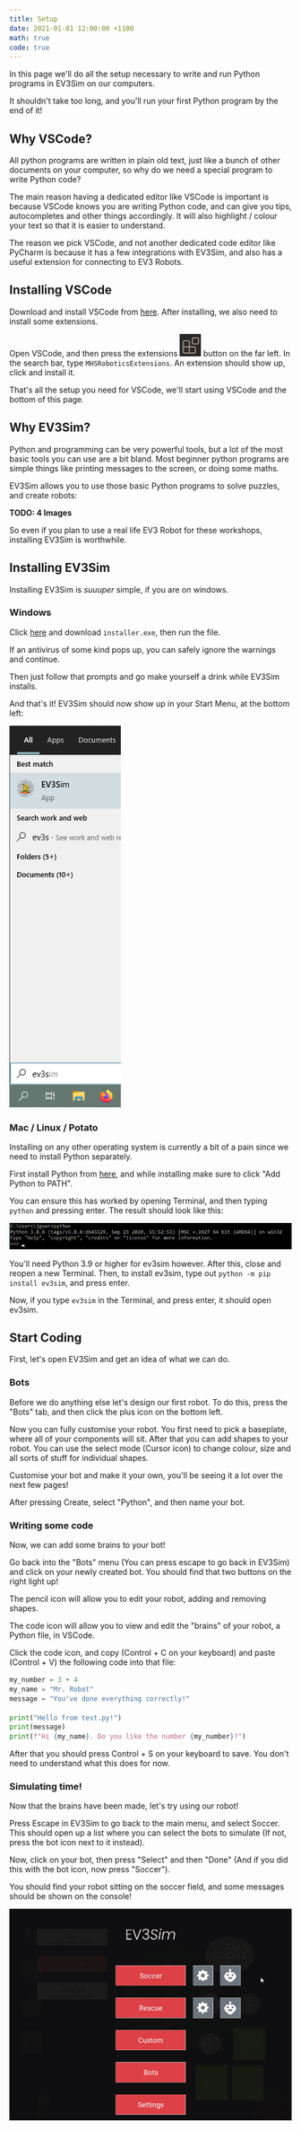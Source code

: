 ```yaml
---
title: Setup
date: 2021-01-01 12:00:00 +1100
math: true
code: true
---
```


<!-- Probably use videos here, as painful as they are. -->

<div id="dialog_entry" markdown="1">

In this page we'll do all the setup necessary to write and run Python programs in EV3Sim on our computers.

It shouldn't take too long, and you'll run your first Python program by the end of it!

</div>

## Why VSCode?

All python programs are written in plain old text, just like a bunch of other documents on your computer, so why do we need a special program to write Python code?

The main reason having a dedicated editor like VSCode is important is because VSCode knows you are writing Python code, and can give you tips, autocompletes and other things accordingly. It will also highlight / colour your text so that it is easier to understand.

The reason we pick VSCode, and not another dedicated code editor like PyCharm is because it has a few integrations with EV3Sim, and also has a useful extension for connecting to EV3 Robots.

## Installing VSCode

Download and install VSCode from [here](https://code.visualstudio.com/). After installing, we also need to install some extensions.

Open VSCode, and then press the extensions <img src="/assets/img/installer_extensions.png" alt="" class="inline-image"> button on the far left. In the search bar, type `MHSRoboticsExtensions`. An extension should show up, click and install it.


That's all the setup you need for VSCode, we'll start using VSCode and the bottom of this page.

## Why EV3Sim?

Python and programming can be very powerful tools, but a lot of the most basic tools you can use are a bit bland.
Most beginner python programs are simple things like printing messages to the screen, or doing some maths.

EV3Sim allows you to use those basic Python programs to solve puzzles, and create robots:

**TODO: 4 Images**

So even if you plan to use a real life EV3 Robot for these workshops, installing EV3Sim is worthwhile.

## Installing EV3Sim

Installing EV3Sim is *suuuper* simple, if you are on windows.

### Windows

Click [here](https://github.com/MelbourneHighSchoolRobotics/ev3sim/releases) and download `installer.exe`, then run the file.

If an antivirus of some kind pops up, you can safely ignore the warnings and continue.

Then just follow that prompts and go make yourself a drink while EV3Sim installs.

And that's it! EV3Sim should now show up in your Start Menu, at the bottom left:

![Picture of Start Menu](/assets/img/installer_start.png)

### Mac / Linux / Potato

Installing on any other operating system is currently a bit of a pain since we need to install Python separately.

First install Python from [here](https://www.python.org/downloads/), and while installing make sure to click "Add Python to PATH".

You can ensure this has worked by opening Terminal, and then typing `python` and pressing enter. The result should look like this:

![Picture of Terminal](/assets/img/installer_cmd.png)

You'll need Python 3.9 or higher for ev3sim however. After this, close and reopen a new Terminal. Then, to install ev3sim, type out `python -m pip install ev3sim`, and press enter.

Now, if you type `ev3sim` in the Terminal, and press enter, it should open ev3sim.

## Start Coding

First, let's open EV3Sim and get an idea of what we can do.

### Bots

Before we do anything else let's design our first robot. To do this, press the "Bots" tab, and then click the plus icon on the bottom left.

Now you can fully customise your robot. You first need to pick a baseplate, where all of your components will sit.
After that you can add shapes to your robot. You can use the select mode (Cursor icon) to change colour, size and all sorts of stuff for individual shapes.

<div class="note" markdown="1" open="1" title="Create a bot">

Customise your bot and make it your own, you'll be seeing it a lot over the next few pages!

After pressing Create, select "Python", and then name your bot.

</div>

### Writing some code

Now, we can add some brains to your bot!

Go back into the "Bots" menu (You can press escape to go back in EV3Sim) and click on your newly created bot. You should find that two buttons on the right light up!

The pencil icon will allow you to edit your robot, adding and removing shapes.

The code icon will allow you to view and edit the "brains" of your robot, a Python file, in VSCode.

Click the code icon, and copy (Control + C on your keyboard) and paste (Control + V) the following code into that file:

```python
my_number = 3 + 4
my_name = "Mr. Robot"
message = "You've done everything correctly!"

print("Hello from test.py!")
print(message)
print(f"Hi {my_name}. Do you like the number {my_number}?")
```

After that you should press Control + S on your keyboard to save. You don't need to understand what this does for now.

### Simulating time!

Now that the brains have been made, let's try using our robot!

Press Escape in EV3Sim to go back to the main menu, and select Soccer. This should open up a list where you can select the bots to simulate (If not, press the bot icon next to it instead).

Now, click on your bot, then press "Select" and then "Done" (And if you did this with the bot icon, now press "Soccer").

You should find your robot sitting on the soccer field, and some messages should be shown on the console!

![Example of bot being simulated](/assets/img/installer_simulate.gif)
